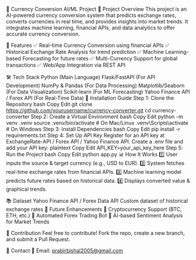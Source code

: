 💱 Currency Conversion AI/ML Project
📌 Project Overview
This project is an AI-powered currency conversion system that predicts exchange rates, converts currencies in real time, and provides insights into market trends. It integrates machine learning, financial APIs, and data analytics to offer accurate currency conversion.

🎯 Features
✅ Real-time Currency Conversion using financial APIs
✅ Historical Exchange Rate Analysis for trend prediction
✅ Machine Learning-based Forecasting for future rates
✅ Multi-Currency Support for global transactions
✅ Web/App Integration via REST API

🛠️ Tech Stack
Python (Main Language)
Flask/FastAPI (For API Development)
NumPy & Pandas (For Data Processing)
Matplotlib/Seaborn (For Data Visualization)
Scikit-learn (For ML Forecasting)
Yahoo Finance API / Forex API (For Real-Time Data)
🚀 Installation Guide
Step 1: Clone the Repository
bash
Copy
Edit
git clone https://github.com/yourusername/currency-converter.git
cd currency-converter
Step 2: Create a Virtual Environment
bash
Copy
Edit
python -m venv .venv
source .venv/bin/activate  # On Mac/Linux
.venv\Scripts\activate  # On Windows
Step 3: Install Dependencies
bash
Copy
Edit
pip install -r requirements.txt
Step 4: Set Up API Key
Register for an API key at ExchangeRate-API / Forex API / Yahoo Finance API.
Create a .env file and add your API key:
plaintext
Copy
Edit
API_KEY=your_api_key_here
Step 5: Run the Project
bash
Copy
Edit
python app.py
📊 How It Works
1️⃣ User inputs the source & target currency (e.g., USD to EUR).
2️⃣ System fetches real-time exchange rates from financial APIs.
3️⃣ Machine learning model predicts future rates based on historical data.
4️⃣ Displays converted value & graphical trends.

📚 Dataset
Yahoo Finance API / Forex Data API
Custom dataset of historical exchange rates
📌 Future Enhancements
🔹 Cryptocurrency Support (BTC, ETH, etc.)
🔹 Automated Forex Trading Bot
🔹 AI-based Sentiment Analysis for Market Trends

🤝 Contribution
Feel free to contribute! Fork the repo, create a new branch, and submit a Pull Request.

📩 Contact
📧 Email: prabirbishal2005@gmail.com
